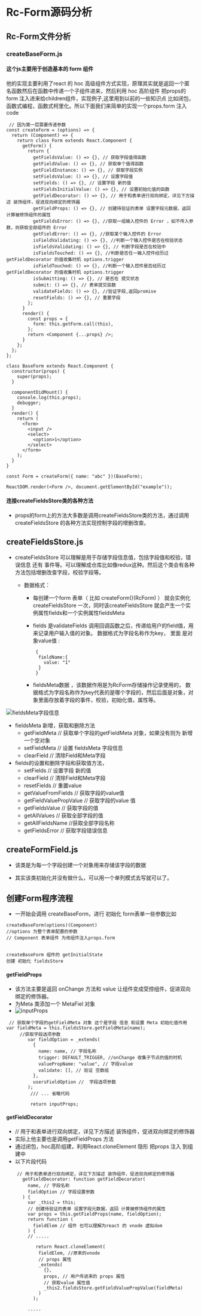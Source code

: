 #  Rc-Form源码分析

## Rc-Form文件分析

### createBaseForm.js

#### 这个js主要用于创造基本的 form 组件

他的实现主要利用了react 的 hoc 高级组件方式实现，原理其实就是返回一个匿名函数然后在函数中传递一个子组件进来，然后利用 hoc 高阶组件  把props的form 注入进来给children组件，实现例子,这里用到以前的一些知识点 比如闭包，函数式编程，函数式柯里化。所以下面我们来简单的实现一个props.form 注入 code

```
 // 因为第一层需要传递参数
const createForm = (options) => {
  return (Component) => {
    return class Form extends React.Component {
      getForm() {
        return {
          getFieldsValue: () => {}, // 获取字段值得函数
          getFieldValue: () => {}, // 获取单个值得函数
          getFieldInstance: () => {}, // 获取字段实例
          setFieldsValue: () => {}, // 设置字段值
          setFields: () => {}, // 设置字段 新的值
          setFieldsInitialValue: () => {}, // 设置初始化值的函数
          getFieldDecorator: () => {}, // 用于和表单进行双向绑定，详见下方描述 装饰组件，促进双向绑定的修饰器
          getFieldProps: () => {}, // 创建待验证的表单 设置字段元数据，返回 计算被修饰组件的属性
          getFieldsError: () => {}, //获取一组输入控件的 Error ，如不传入参数，则获取全部组件的 Error
          getFieldError: () => {}, //获取某个输入控件的 Error
          isFieldValidating: () => {}, //判断一个输入控件是否在校验状态
          isFieldsValidating: () => {}, // 判断字段是否在校验中
          isFieldsTouched: () => {}, //判断是否任一输入控件经历过 getFieldDecorator 的值收集时机 options.trigger
          isFieldTouched: () => {}, //判断一个输入控件是否经历过 getFieldDecorator 的值收集时机 options.trigger
          isSubmitting: () => {}, // 是否在 提交状态
          submit: () => {}, // 表单提交函数
          validateFields: () => {}, //验证字段,返回promise
          resetFields: () => {}, // 重置字段
        };
      }
      render() {
        const props = {
          form: this.getForm.call(this),
        };
        return <Component {...props} />;
      }
    };
  };
};

class BaseForm extends React.Component {
  constructor(props) {
    super(props);
  }

  componentDidMount() {
    console.log(this.props);
    debugger;
  }
  render() {
    return (
      <form>
        <input />
        <select>
          <option>1</option>
        </select>
      </form>
    );
  }
}

const Form = createForm({ name: "abc" })(BaseForm);

ReactDOM.render(<Form />, document.getElementById("example"));
```

#### 连接createFieldsStore类的各种方法

* props的form上的方法大多数是调用createFieldsStore类的方法，通过调用createFieldsStore 的各种方法实现控制字段的增删改查。  

## createFieldsStore.js 

* createFieldsStore 可以理解是用于存储字段信息值，包括字段值和校验，错误信息 还有 事件等。可以理解成仓库比如像redux这种。然后这个类会有各种方法包括增删改查字段，校验字段等。

  * 数据格式：

    * 每创建一个form 表单（ 比如 createForm()(RcForm) ） 就会实例化createFieldsStore 一次，同时该createFieldsStore 就会产生一个实例属性fields和一个实例属性fieldsMeta

    * fields 是validateFields 调用回调函数之后，传递给用户的field值，用来记录用户输入值的对象。  数据格式为字段名称作为key， 里面 是对象value值 :  

      ```
       {
        fieldName:{
          value: "1"
        }
       }
      ```

    * fieldsMeta数据 ，该数据作用是为RcForm存储操作记录使用的， 数据格式为字段名称作为key代表的是哪个字段的，然后后面是对象，对象里面存放着字段的事件，校验，初始化值，属性等。

![fieldsMeta字段信息](./fieldsMeta字段信息.png)

* fieldsMeta 新增，获取和删除方法
  * getFieldMeta  //  获取单个字段的getFieldMeta 对象，如果没有则为 新增 一个空对象
  * setFieldMeta // 设置 fieldsMeta 字段信息  
  * clearField   // 清除Field和Meta字段
* fields的设置和删除字段和获取值方法，
  * setFields // 设置字段 新的值
  * clearField   // 清除Field和Meta字段
  * resetFields // 重置value
  * getValueFromFields // 获取字段的value值 
  * getFieldValuePropValue    // 获取字段的value 值
  * getFieldsValue // 获取字段的值
  * getAllValues // 获取全部字段的值
  * getAllFieldsName //获取全部字段名称
  * getFieldsError // 获取字段错误信息



## createFormField.js

* 该类是为每一个字段创建一个对象用来存储该字段的数据

* 其实该类初始化并没有做什么，可以用一个单列模式去写就可以了。

  

## 创建Form程序流程

* 一开始会调用 createBaseForm，进行 初始化 form表单一些参数比如

```
createBaseForm(options)(Component) 
//options 为整个表单配置的参数
// Component 表单组件 为改组件注入props.form


createBaseForm 组件的 getInitialState 
创建 初始化 fieldsStore 

```

#### getFieldProps 

* 该方法主要是返回 onChange 方法和 value 让组件变成受控组件，促进双向绑定的修饰器。
* 为Meta 类添加一个 MetaFiel 对象
* ![inputProps](./inputProps.png)

```
 // 获取单个字段的getFieldMeta 对象 这个是字段 信息 和设置 Meta 初始化值作用
var fieldMeta = this.fieldsStore.getFieldMeta(name);
     //获取字段选项参数
        var fieldOption = _extends(
          {
            name: name, // 字段名称
            trigger: DEFAULT_TRIGGER, //onChange 收集子节点的值的时机
            valuePropName: "value", // 字段value
            validate: [], // 验证 空数组
          },
          usersFieldOption //  字段选项参数
        );
         /// ... 省略代码
        
         return inputProps;

```



#### getFieldDecorator  

*  // 用于和表单进行双向绑定，详见下方描述 装饰组件，促进双向绑定的修饰器
* 实际上他主要也是调用getFieldProps 方法
* 通过闭包，hoc高阶组建，利用React.cloneElement 隐形 把props 注入 到组建中
* 以下片段代码

```
    // 用于和表单进行双向绑定，详见下方描述 装饰组件，促进双向绑定的修饰器
      getFieldDecorator: function getFieldDecorator(
        name, // 字段名称
        fieldOption // 字段设置参数
      ) {
        var _this2 = this;
        // 创建待验证的表单 设置字段元数据，返回 计算被修饰组件的属性
        var props = this.getFieldProps(name, fieldOption);
        return function (
          fieldElem // 组件 也可以理解为react 的 vnode 虚拟dom
        ) {
        // .....
        
           return React.cloneElement(
            fieldElem, //原来的vnode
            // props 属性
            _extends(
              {},
              props, // 用户传进来的 props 属性
              // 获取value 属性值
              _this2.fieldsStore.getFieldValuePropValue(fieldMeta)
            )
          );
        
        .....
        
```









































